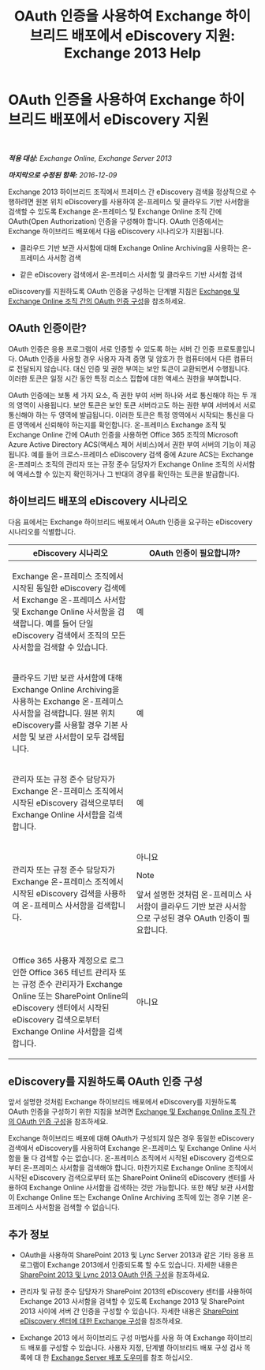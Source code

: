 ﻿---
title: 'OAuth 인증을 사용하여 Exchange 하이브리드 배포에서 eDiscovery 지원: Exchange 2013 Help'
TOCTitle: OAuth 인증을 사용하여 Exchange 하이브리드 배포에서 eDiscovery 지원
ms:assetid: b069f8db-fbe1-4047-ad97-d00172ee6a12
ms:mtpsurl: https://technet.microsoft.com/ko-kr/library/Dn497703(v=EXCHG.150)
ms:contentKeyID: 61301917
ms.date: 05/22/2018
mtps_version: v=EXCHG.150
ms.translationtype: MT
---

# OAuth 인증을 사용하여 Exchange 하이브리드 배포에서 eDiscovery 지원

 

_**적용 대상:** Exchange Online, Exchange Server 2013_

_**마지막으로 수정된 항목:** 2016-12-09_

Exchange 2013 하이브리드 조직에서 프레미스 간 eDiscovery 검색을 정상적으로 수행하려면 원본 위치 eDiscovery를 사용하여 온-프레미스 및 클라우드 기반 사서함을 검색할 수 있도록 Exchange 온-프레미스 및 Exchange Online 조직 간에 OAuth(Open Authorization) 인증을 구성해야 합니다. OAuth 인증에서는 Exchange 하이브리드 배포에서 다음 eDiscovery 시나리오가 지원됩니다.

  - 클라우드 기반 보관 사서함에 대해 Exchange Online Archiving을 사용하는 온-프레미스 사서함 검색

  - 같은 eDiscovery 검색에서 온-프레미스 사서함 및 클라우드 기반 사서함 검색

eDiscovery를 지원하도록 OAuth 인증을 구성하는 단계별 지침은 [Exchange 및 Exchange Online 조직 간의 OAuth 인증 구성](configure-oauth-authentication-between-exchange-and-exchange-online-organizations-exchange-2013-help.md)을 참조하세요.

## OAuth 인증이란?

OAuth 인증은 응용 프로그램이 서로 인증할 수 있도록 하는 서버 간 인증 프로토콜입니다. OAuth 인증을 사용할 경우 사용자 자격 증명 및 암호가 한 컴퓨터에서 다른 컴퓨터로 전달되지 않습니다. 대신 인증 및 권한 부여는 보안 토큰이 교환되면서 수행됩니다. 이러한 토큰은 일정 시간 동안 특정 리소스 집합에 대한 액세스 권한을 부여합니다.

OAuth 인증에는 보통 세 가지 요소, 즉 권한 부여 서버 하나와 서로 통신해야 하는 두 개의 영역이 사용됩니다. 보안 토큰은 보안 토큰 서버라고도 하는 권한 부여 서버에서 서로 통신해야 하는 두 영역에 발급됩니다. 이러한 토큰은 특정 영역에서 시작되는 통신을 다른 영역에서 신뢰해야 하는지를 확인합니다. 온-프레미스 Exchange 조직 및 Exchange Online 간에 OAuth 인증을 사용하면 Office 365 조직의 Microsoft Azure Active Directory ACS(액세스 제어 서비스)에서 권한 부여 서버의 기능이 제공됩니다. 예를 들어 크로스-프레미스 eDiscovery 검색 중에 Azure ACS는 Exchange 온-프레미스 조직의 관리자 또는 규정 준수 담당자가 Exchange Online 조직의 사서함에 액세스할 수 있는지 확인하거나 그 반대의 경우를 확인하는 토큰을 발급합니다.

## 하이브리드 배포의 eDiscovery 시나리오

다음 표에서는 Exchange 하이브리드 배포에서 OAuth 인증을 요구하는 eDiscovery 시나리오를 식별합니다.


<table>
<colgroup>
<col style="width: 50%" />
<col style="width: 50%" />
</colgroup>
<thead>
<tr class="header">
<th>eDiscovery 시나리오</th>
<th>OAuth 인증이 필요합니까?</th>
</tr>
</thead>
<tbody>
<tr class="odd">
<td><p>Exchange 온-프레미스 조직에서 시작된 동일한 eDiscovery 검색에서 Exchange 온-프레미스 사서함 및 Exchange Online 사서함을 검색합니다. 예를 들어 단일 eDiscovery 검색에서 조직의 모든 사서함을 검색할 수 있습니다.</p></td>
<td><p>예</p></td>
</tr>
<tr class="even">
<td><p>클라우드 기반 보관 사서함에 대해 Exchange Online Archiving을 사용하는 Exchange 온-프레미스 사서함을 검색합니다. 원본 위치 eDiscovery를 사용할 경우 기본 사서함 및 보관 사서함이 모두 검색됩니다.</p></td>
<td><p>예</p></td>
</tr>
<tr class="odd">
<td><p>관리자 또는 규정 준수 담당자가 Exchange 온-프레미스 조직에서 시작된 eDiscovery 검색으로부터 Exchange Online 사서함을 검색합니다.</p></td>
<td><p>예</p></td>
</tr>
<tr class="even">
<td><p>관리자 또는 규정 준수 담당자가 Exchange 온-프레미스 조직에서 시작된 eDiscovery 검색을 사용하여 온-프레미스 사서함을 검색합니다.</p></td>
<td><p>아니요</p>

> [!NOTE]
> 앞서 설명한 것처럼 온-프레미스 사서함이 클라우드 기반 보관 사서함으로 구성된 경우 OAuth 인증이 필요합니다.


</td>
</tr>
<tr class="odd">
<td><p>Office 365 사용자 계정으로 로그인한 Office 365 테넌트 관리자 또는 규정 준수 관리자가 Exchange Online 또는 SharePoint Online의 eDiscovery 센터에서 시작된 eDiscovery 검색으로부터 Exchange Online 사서함을 검색합니다.</p></td>
<td><p>아니요</p></td>
</tr>
</tbody>
</table>


## eDiscovery를 지원하도록 OAuth 인증 구성

앞서 설명한 것처럼 Exchange 하이브리드 배포에서 eDiscovery를 지원하도록 OAuth 인증을 구성하기 위한 지침을 보려면 [Exchange 및 Exchange Online 조직 간의 OAuth 인증 구성](configure-oauth-authentication-between-exchange-and-exchange-online-organizations-exchange-2013-help.md)을 참조하세요.

Exchange 하이브리드 배포에 대해 OAuth가 구성되지 않은 경우 동일한 eDiscovery 검색에서 eDiscovery를 사용하여 Exchange 온-프레미스 및 Exchange Online 사서함을 둘 다 검색할 수는 없습니다. 온-프레미스 조직에서 시작된 eDiscovery 검색으로부터 온-프레미스 사서함을 검색해야 합니다. 마찬가지로 Exchange Online 조직에서 시작된 eDiscovery 검색으로부터 또는 SharePoint Online의 eDiscovery 센터를 사용하여 Exchange Online 사서함을 검색하는 것만 가능합니다. 또한 해당 보관 사서함이 Exchange Online 또는 Exchange Online Archiving 조직에 있는 경우 기본 온-프레미스 사서함을 검색할 수 없습니다.

## 추가 정보

  - OAuth을 사용하여 SharePoint 2013 및 Lync Server 2013과 같은 기타 응용 프로그램이 Exchange 2013에서 인증되도록 할 수도 있습니다. 자세한 내용은 [SharePoint 2013 및 Lync 2013 OAuth 인증 구성](configure-oauth-authentication-with-sharepoint-2013-and-lync-2013-exchange-2013-help.md)을 참조하세요.

  - 관리자 및 규정 준수 담당자가 SharePoint 2013의 eDiscovery 센터를 사용하여 Exchange 2013 사서함을 검색할 수 있도록 Exchange 2013 및 SharePoint 2013 사이에 서버 간 인증을 구성할 수 있습니다. 자세한 내용은 [SharePoint eDiscovery 센터에 대한 Exchange 구성](configure-exchange-for-sharepoint-ediscovery-center-exchange-2013-help.md)을 참조하세요.

  - Exchange 2013 에서 하이브리드 구성 마법사를 사용 하 여 Exchange 하이브리드 배포를 구성할 수 있습니다. 사용자 지정, 단계별 하이브리드 배포 구성 검사 목록에 대 한 [Exchange Server 배포 도우미](https://go.microsoft.com/fwlink/p/?linkid=277105)를 참조 하십시오.

